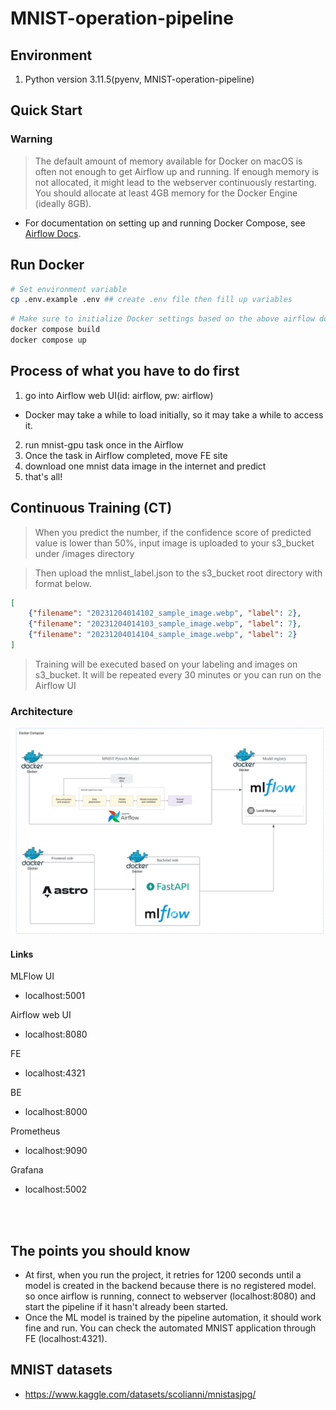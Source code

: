 # MNIST-operation-pipeline
                         

## Environment

1. Python version 3.11.5(pyenv, MNIST-operation-pipeline)
                                

## Quick Start


### Warning
> The default amount of memory available for Docker on macOS is often not enough to get Airflow up and running. If enough memory is not allocated, it might lead to the webserver continuously restarting. You should allocate at least 4GB memory for the Docker Engine (ideally 8GB).

-  For documentation on setting up and running Docker Compose, see [Airflow Docs](https://airflow.apache.org/docs/apache-airflow/stable/howto/docker-compose/index.html).



## Run Docker
```bash
# Set environment variable
cp .env.example .env ## create .env file then fill up variables
```
```bash
# Make sure to initialize Docker settings based on the above airflow documentation
docker compose build
docker compose up
```
                 
## Process of what you have to do first
1. go into Airflow web UI(id: airflow, pw: airflow)
 - Docker may take a while to load initially, so it may take a while to access it.
2. run mnist-gpu task once in the Airflow
3. Once the task in Airflow completed, move FE site
4. download one mnist data image in the internet and predict 
5. that's all!

## Continuous Training (CT)
> When you predict the number, if the confidence score of predicted value is lower than 50%, 
> input image is uploaded to your s3_bucket under /images directory 

> Then upload the mnlist_label.json to the s3_bucket root directory with format below. 
```json
[
    {"filename": "20231204014102_sample_image.webp", "label": 2},
    {"filename": "20231204014103_sample_image.webp", "label": 7},
    {"filename": "20231204014104_sample_image.webp", "label": 2}
]
```
> Training will be executed based on your labeling and images on s3_bucket. It will be repeated every 30 minutes or you can run on the Airflow UI


### Architecture
![img.png](./docs/images/img.png)
     
#### Links

MLFlow UI
- localhost:5001

Airflow web UI
- localhost:8080

FE
- localhost:4321 

BE
- localhost:8000

Prometheus
- localhost:9090

Grafana
- localhost:5002


<br><br>

## The points you should know

- At first, when you run the project, it retries for 1200 seconds until a model is created in the backend because there is no registered model. so once airflow is running, connect to webserver (localhost:8080) and start the pipeline if it hasn't already been started. 
- Once the ML model is trained by the pipeline automation, it should work fine and run. You can check the automated MNIST application through FE (localhost:4321).


## MNIST datasets
- https://www.kaggle.com/datasets/scolianni/mnistasjpg/

